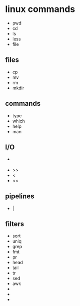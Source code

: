 # linux commands
* pwd
* cd
* ls
* less
* file
## files
* cp
* mv
* rm
* mkdir
## commands
* type
* which
* help
* man
## I/O 
* >
* \>>
* <
* <<
## pipelines
* |
## filters 
* sort
* uniq
* grep
* fmt
* pr
* head
* tail 
* tr
* sed
* awk
* 
* 
* 